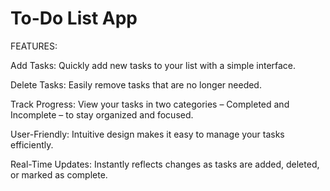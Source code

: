 # To-Do List App

FEATURES:

Add Tasks: Quickly add new tasks to your list with a simple interface.

Delete Tasks: Easily remove tasks that are no longer needed.

Track Progress: View your tasks in two categories – Completed and Incomplete – to stay organized and focused.

User-Friendly: Intuitive design makes it easy to manage your tasks efficiently.

Real-Time Updates: Instantly reflects changes as tasks are added, deleted, or marked as complete.
